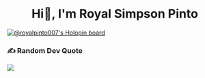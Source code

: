 <h1 align="center">Hi👋, I'm Royal Simpson Pinto</h1>

[![@royalpinto007's Holopin board](https://holopin.me/royalpinto007)](https://holopin.io/@royalpinto007)

### ✍️ Random Dev Quote
![](https://quotes-github-readme.vercel.app/api?type=horizontal&theme=radical)
